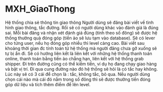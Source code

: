 # MXH_GiaoThong
Hệ thống chia sẻ thông tin giao thông
Người dùng sẽ đăng bài viết về tình hình giao thông, tắc đường. Rồi sẽ có người dùng khác vào đánh giá là đúng sai. Mỗi bài đăng và nhận xét đánh giá đúng (tính theo số đông) sẽ được hệ thống thưởng quà đóng góp (tiền ảo sẽ lưu tạm vào database). Sẽ có lever cho từng user, nếu họ đóng góp nhiều thì level càng cao. 
Bài viết sau khoảng thời gian đc tính toán từ hệ thống mà người đăng chưa gỡ xuống sẽ tự bị ẩn đi.
Sẽ có hướng liên kết là liên kết với những hệ thống thanh toán online, thanh toán bằng tiền ảo chẳng hạn, liên kết với hệ thồng grab shipper. Đi trên đường cũng có thể kiếm tiền, ví dụ họ đang chạy giao hàng và bật vị trí. Đi qua cung đường nào đó hệ thống sẽ hỏi là có tắc hay không. Lúc này sẽ có 3 cái để chọn là : tắc, không tắc, bỏ qua. Nếu người dùng chọn cái nào mà cái đó nằm trong số đông thì sẽ được thưởng tiền đóng góp dữ liệu và tích thêm điểm để lên level.
